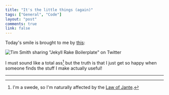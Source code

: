 ```yaml
---
title: "It's the little things (again)"
tags: ["General", "Code"]
layout: "post"
comments: true
link: false
---
```


Today's smile is brought to me by
[this](https://twitter.com/ttimsmith/status/370369398315315200):

![Tim Smith sharing "Jekyll Rake Boilerplate" on
Twitter](/images/2013/08/22/twitter.png)

I must sound like a total ass[^20130822-1] but the truth is that I just get so
happy when someone finds the stuff I make actually useful!

* * *

[^20130822-1]: I'm a swede, so I'm naturally affected by the [Law of Jante](http://en.wikipedia.org/wiki/Jante_law).
